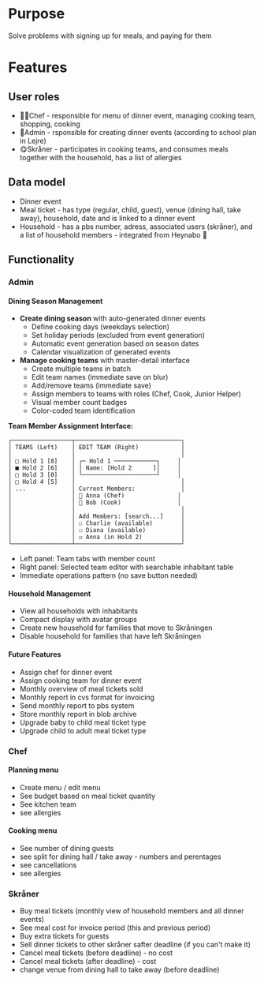 # Purpose

Solve problems with signing up for meals, and paying for them

# Features

## User roles
- 👩‍🍳Chef  - responsible for menu of dinner event, managing cooking team, shopping, cooking
- 🤖Admin - rsponsible for creating dinner events (according to school plan in Lejre)
- 😋Skråner - participates in cooking teams, and consumes meals together with the household, has a list of allergies

## Data model
- Dinner event
- Meal ticket - has type (regular, child, guest), venue (dining hall, take away),  household, date and is linked to a dinner event
- Household - has a pbs number, adress, associated users (skråner), and a list of household members - integrated from Heynabo 🤖

## Functionality

### Admin

#### Dining Season Management
- **Create dining season** with auto-generated dinner events
  - Define cooking days (weekdays selection)
  - Set holiday periods (excluded from event generation)
  - Automatic event generation based on season dates
  - Calendar visualization of generated events
- **Manage cooking teams** with master-detail interface
  - Create multiple teams in batch
  - Edit team names (immediate save on blur)
  - Add/remove teams (immediate save)
  - Assign members to teams with roles (Chef, Cook, Junior Helper)
  - Visual member count badges
  - Color-coded team identification

**Team Member Assignment Interface:**
```
┌─────────────────┬──────────────────────────────┐
│ TEAMS (Left)    │ EDIT TEAM (Right)            │
│                 │                              │
│ □ Hold 1 [8]    │ ┌─ Hold 1 ────────────┐     │
│ ■ Hold 2 [6]    │ │ Name: [Hold 2      ]│     │
│ □ Hold 3 [0]    │ └─────────────────────┘     │
│ □ Hold 4 [5]    │                              │
│ ...             │ Current Members:             │
│                 │ 👤 Anna (Chef)               │
│                 │ 👤 Bob (Cook)                │
│                 │                              │
│                 │ Add Members: [search...]     │
│                 │ ☐ Charlie (available)        │
│                 │ ☐ Diana (available)          │
│                 │ ☑ Anna (in Hold 2)           │
└─────────────────┴──────────────────────────────┘
```
- Left panel: Team tabs with member count
- Right panel: Selected team editor with searchable inhabitant table
- Immediate operations pattern (no save button needed)

#### Household Management
- View all households with inhabitants
- Compact display with avatar groups
- Create new household for families that move to Skråningen
- Disable household for families that have left Skråningen

#### Future Features
- Assign chef for dinner event
- Assign cooking team for dinner event
- Monthly overview of meal tickets sold
- Monthly report in cvs format for invoicing
- Send monthly report to pbs system
- Store monthly report in blob archive
- Upgrade baby to child meal ticket type
- Upgrade child to adult meal ticket type

### Chef
#### Planning menu
- Create menu / edit menu
- See budget based on meal ticket quantity
- See kitchen team 
- see allergies

#### Cooking menu
- See number of dining guests
- see split for dining hall / take away - numbers and perentages
- see cancellations
- see allergies 

### Skråner
- Buy meal tickets (monthly view of household members and all dinner events) 
- See meal cost for invoice period (this and previous period)
- Buy extra tickets for guests
- Sell dinner tickets to other skråner safter deadline (if you can't make it)
- Cancel meal tickets (before deadline) - no cost
- Cancel meal tickets (after deadline) - cost
- change venue from dining hall to take away (before deadline)
